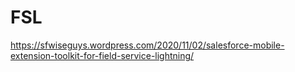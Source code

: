 # FSL
https://sfwiseguys.wordpress.com/2020/11/02/salesforce-mobile-extension-toolkit-for-field-service-lightning/
